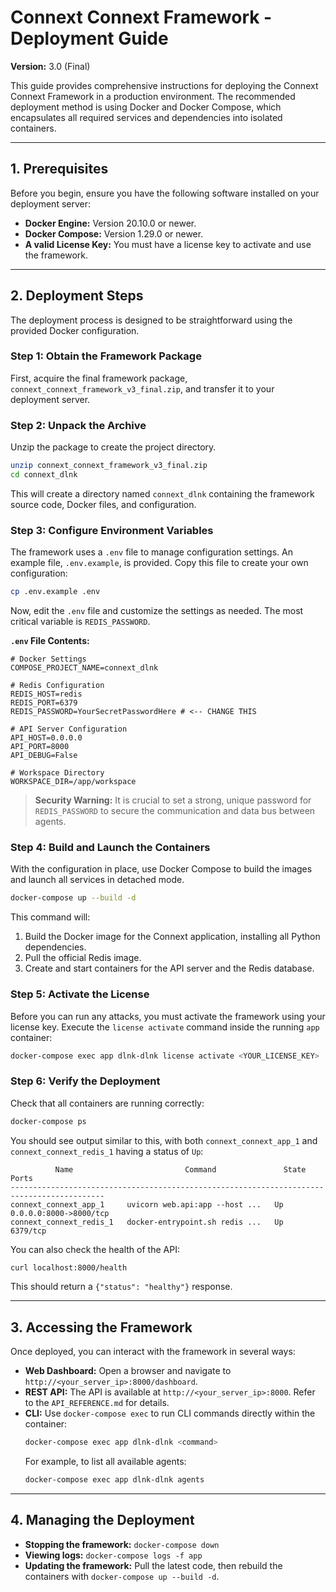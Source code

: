 # Connext Connext Framework - Deployment Guide

**Version:** 3.0 (Final)

This guide provides comprehensive instructions for deploying the Connext Connext Framework in a production environment. The recommended deployment method is using Docker and Docker Compose, which encapsulates all required services and dependencies into isolated containers.

---

## 1. Prerequisites

Before you begin, ensure you have the following software installed on your deployment server:

- **Docker Engine:** Version 20.10.0 or newer.
- **Docker Compose:** Version 1.29.0 or newer.
- **A valid License Key:** You must have a license key to activate and use the framework.

---

## 2. Deployment Steps

The deployment process is designed to be straightforward using the provided Docker configuration.

### Step 1: Obtain the Framework Package

First, acquire the final framework package, `connext_connext_framework_v3_final.zip`, and transfer it to your deployment server.

### Step 2: Unpack the Archive

Unzip the package to create the project directory.

```bash
unzip connext_connext_framework_v3_final.zip
cd connext_dlnk
```

This will create a directory named `connext_dlnk` containing the framework source code, Docker files, and configuration.

### Step 3: Configure Environment Variables

The framework uses a `.env` file to manage configuration settings. An example file, `.env.example`, is provided. Copy this file to create your own configuration:

```bash
cp .env.example .env
```

Now, edit the `.env` file and customize the settings as needed. The most critical variable is `REDIS_PASSWORD`.

**`.env` File Contents:**
```
# Docker Settings
COMPOSE_PROJECT_NAME=connext_dlnk

# Redis Configuration
REDIS_HOST=redis
REDIS_PORT=6379
REDIS_PASSWORD=YourSecretPasswordHere # <-- CHANGE THIS

# API Server Configuration
API_HOST=0.0.0.0
API_PORT=8000
API_DEBUG=False

# Workspace Directory
WORKSPACE_DIR=/app/workspace
```

> **Security Warning:** It is crucial to set a strong, unique password for `REDIS_PASSWORD` to secure the communication and data bus between agents.

### Step 4: Build and Launch the Containers

With the configuration in place, use Docker Compose to build the images and launch all services in detached mode.

```bash
docker-compose up --build -d
```

This command will:
1.  Build the Docker image for the Connext application, installing all Python dependencies.
2.  Pull the official Redis image.
3.  Create and start containers for the API server and the Redis database.

### Step 5: Activate the License

Before you can run any attacks, you must activate the framework using your license key. Execute the `license activate` command inside the running `app` container:

```bash
docker-compose exec app dlnk-dlnk license activate <YOUR_LICENSE_KEY>
```

### Step 6: Verify the Deployment

Check that all containers are running correctly:

```bash
docker-compose ps
```

You should see output similar to this, with both `connext_connext_app_1` and `connext_connext_redis_1` having a status of `Up`:

```
          Name                         Command               State           Ports
-------------------------------------------------------------------------------------------
connext_connext_app_1     uvicorn web.api:app --host ...   Up      0.0.0.0:8000->8000/tcp
connext_connext_redis_1   docker-entrypoint.sh redis ...   Up      6379/tcp
```

You can also check the health of the API:

```bash
curl localhost:8000/health
```

This should return a `{"status": "healthy"}` response.

---

## 3. Accessing the Framework

Once deployed, you can interact with the framework in several ways:

- **Web Dashboard:** Open a browser and navigate to `http://<your_server_ip>:8000/dashboard`.
- **REST API:** The API is available at `http://<your_server_ip>:8000`. Refer to the `API_REFERENCE.md` for details.
- **CLI:** Use `docker-compose exec` to run CLI commands directly within the container:
  ```bash
  docker-compose exec app dlnk-dlnk <command>
  ```
  For example, to list all available agents:
  ```bash
  docker-compose exec app dlnk-dlnk agents
  ```

---

## 4. Managing the Deployment

- **Stopping the framework:** `docker-compose down`
- **Viewing logs:** `docker-compose logs -f app`
- **Updating the framework:** Pull the latest code, then rebuild the containers with `docker-compose up --build -d`.

